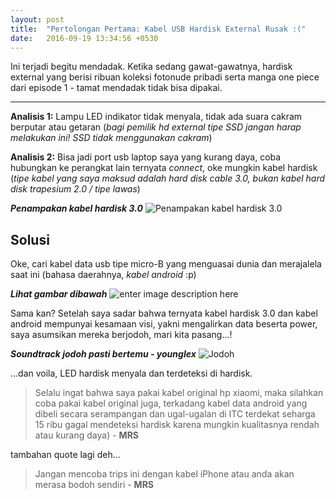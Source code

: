 ```yaml
---
layout: post
title:  "Pertolongan Pertama: Kabel USB Hardisk External Rusak :("
date:   2016-09-19 13:34:56 +0530
---
```

  
  Ini terjadi begitu mendadak. Ketika sedang gawat-gawatnya, hardisk external yang berisi ribuan koleksi fotonude pribadi serta manga one piece dari episode 1 - tamat mendadak tidak bisa dipakai. 


--------------------
**Analisis 1:** Lampu LED indikator tidak menyala, tidak ada suara cakram berputar atau getaran (*bagi pemilik hd external tipe SSD jangan harap melakukan ini! SSD tidak menggunakan cakram*)

**Analisis 2:** Bisa jadi port usb laptop saya yang kurang daya, coba hubungkan ke perangkat lain ternyata *connect*, oke mungkin kabel hardisk (*tipe kabel yang saya maksud adalah hard disk cable 3.0, bukan kabel hard disk trapesium 2.0 / tipe lawas*)

***Penampakan kabel hardisk 3.0***
![Penampakan kabel hardisk 3.0](https://i.imgur.com/ODitVW7.jpg)

## **Solusi**

Oke, cari kabel data usb tipe micro-B yang menguasai dunia dan merajalela saat ini (bahasa daerahnya, *kabel android* :p)

***Lihat gambar dibawah***
![enter image description here](https://i.imgur.com/W2GF6gt.jpg)

Sama kan? Setelah saya sadar bahwa ternyata kabel hardisk 3.0 dan kabel android mempunyai kesamaan visi, yakni mengalirkan data beserta power, saya asumsikan mereka berjodoh, mari kita pasang...!

***Soundtrack jodoh pasti bertemu - younglex***
![Jodoh](http://i.imgur.com/atZounV.jpg)

...dan voila, LED hardisk menyala dan terdeteksi di hardisk. 

> Selalu ingat bahwa saya pakai kabel original hp xiaomi, maka silahkan coba pakai kabel original juga, terkadang kabel data android yang dibeli secara serampangan dan ugal-ugalan di ITC terdekat seharga 15 ribu gagal mendeteksi hardisk karena mungkin kualitasnya rendah atau kurang daya) - **MRS**

tambahan quote lagi deh...

> Jangan mencoba trips ini dengan kabel iPhone atau anda akan merasa bodoh sendiri - **MRS**

